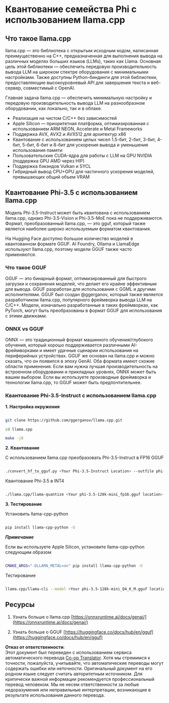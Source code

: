 <!--
CO_OP_TRANSLATOR_METADATA:
{
  "original_hash": "e5bb9190ef9d149d28037a768c6b62b2",
  "translation_date": "2025-03-27T08:38:15+00:00",
  "source_file": "md\\01.Introduction\\04\\UsingLlamacppQuantifyingPhi.md",
  "language_code": "ru"
}
-->
# **Квантование семейства Phi с использованием llama.cpp**

## **Что такое llama.cpp**

llama.cpp — это библиотека с открытым исходным кодом, написанная преимущественно на C++, предназначенная для выполнения вывода на различных моделях больших языков (LLMs), таких как Llama. Основная цель этой библиотеки — обеспечить передовую производительность вывода LLM на широком спектре оборудования с минимальными настройками. Также доступны Python-биндинги для этой библиотеки, предоставляющие высокоуровневый API для завершения текста и веб-сервер, совместимый с OpenAI.

Главная задача llama.cpp — обеспечить минимальную настройку и передовую производительность вывода LLM на разнообразном оборудовании, как локально, так и в облаке.

- Реализация на чистом C/C++ без зависимостей
- Apple Silicon — приоритетная платформа, оптимизированная с использованием ARM NEON, Accelerate и Metal Frameworks
- Поддержка AVX, AVX2 и AVX512 для архитектур x86
- Квантование с использованием целых чисел 1.5-бит, 2-бит, 3-бит, 4-бит, 5-бит, 6-бит и 8-бит для ускорения вывода и уменьшения использования памяти
- Пользовательские CUDA-ядра для работы с LLM на GPU NVIDIA (поддержка GPU AMD через HIP)
- Поддержка бэкэндов Vulkan и SYCL
- Гибридный вывод CPU+GPU для частичного ускорения моделей, превышающих общий объем VRAM

## **Квантование Phi-3.5 с использованием llama.cpp**

Модель Phi-3.5-Instruct может быть квантована с использованием llama.cpp, однако Phi-3.5-Vision и Phi-3.5-MoE пока не поддерживаются. Формат, преобразованный llama.cpp, — это gguf, который также является наиболее широко используемым форматом квантования.

На Hugging Face доступно большое количество моделей в квантованном формате GGUF. AI Foundry, Ollama и LlamaEdge используют llama.cpp, поэтому модели GGUF также часто применяются.

### **Что такое GGUF**

GGUF — это бинарный формат, оптимизированный для быстрого загрузки и сохранения моделей, что делает его крайне эффективным для вывода. GGUF разработан для использования с GGML и другими исполнителями. GGUF был создан @ggerganov, который также является разработчиком llama.cpp, популярного фреймворка вывода LLM на C/C++. Модели, изначально разработанные в таких фреймворках, как PyTorch, могут быть преобразованы в формат GGUF для использования с этими движками.

### **ONNX vs GGUF**

ONNX — это традиционный формат машинного обучения/глубокого обучения, который хорошо поддерживается различными AI-фреймворками и имеет удачные сценарии использования на периферийных устройствах. GGUF же основан на llama.cpp и можно сказать, что он появился в эпоху GenAI. Оба формата имеют схожие области применения. Если вам нужна лучшая производительность на встроенном оборудовании и прикладных уровнях, ONNX может быть вашим выбором. Если вы используете производные фреймворка и технологии llama.cpp, то GGUF может быть предпочтительнее.

### **Квантование Phi-3.5-Instruct с использованием llama.cpp**

**1. Настройка окружения**


```bash

git clone https://github.com/ggerganov/llama.cpp.git

cd llama.cpp

make -j8

```


**2. Квантование**

С использованием llama.cpp преобразовать Phi-3.5-Instruct в FP16 GGUF


```bash

./convert_hf_to_gguf.py <Your Phi-3.5-Instruct Location> --outfile phi-3.5-128k-mini_fp16.gguf

```

Квантование Phi-3.5 в INT4


```bash

./llama.cpp/llama-quantize <Your phi-3.5-128k-mini_fp16.gguf location> ./gguf/phi-3.5-128k-mini_Q4_K_M.gguf Q4_K_M

```


**3. Тестирование**

Установить llama-cpp-python


```bash

pip install llama-cpp-python -U

```

***Примечание*** 

Если вы используете Apple Silicon, установите llama-cpp-python следующим образом


```bash

CMAKE_ARGS="-DLLAMA_METAL=on" pip install llama-cpp-python -U

```

Тестирование 


```bash

llama.cpp/llama-cli --model <Your phi-3.5-128k-mini_Q4_K_M.gguf location> --prompt "<|user|>\nCan you introduce .NET<|end|>\n<|assistant|>\n"  --gpu-layers 10

```



## **Ресурсы**

1. Узнать больше о llama.cpp [https://onnxruntime.ai/docs/genai/](https://onnxruntime.ai/docs/genai/)

2. Узнать больше о GGUF [https://huggingface.co/docs/hub/en/gguf](https://huggingface.co/docs/hub/en/gguf)

**Отказ от ответственности**:  
Этот документ был переведен с использованием сервиса автоматического перевода [Co-op Translator](https://github.com/Azure/co-op-translator). Хотя мы стремимся к точности, пожалуйста, учитывайте, что автоматические переводы могут содержать ошибки или неточности. Оригинальный документ на его родном языке следует считать авторитетным источником. Для критически важной информации рекомендуется профессиональный перевод человеком. Мы не несем ответственности за любые недоразумения или неправильные интерпретации, возникающие в результате использования данного перевода.